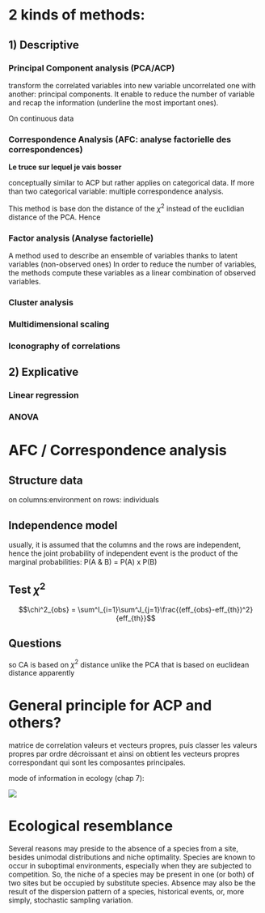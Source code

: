 # 2 kinds of methods:

## 1) Descriptive

### Principal Component analysis (PCA/ACP)

transform the correlated variables into new variable uncorrelated one with another: principal components. It enable to reduce the number of variable and recap the information (underline the most important ones).

On continuous data

### Correspondence Analysis (AFC: analyse factorielle des correspondences)

**Le truce sur lequel je vais bosser**

conceptually similar to ACP but rather applies on categorical data. If more than two categorical variable: multiple correspondence analysis.

This method is base don the distance of the $\chi^2$ instead of the euclidian distance of the PCA. Hence


### Factor analysis (Analyse factorielle)

A method used to describe an ensemble of variables thanks to latent variables (non-observed ones) In order to reduce the number of variables, the methods compute these variables as a linear combination of observed variables.

### Cluster analysis



### Multidimensional scaling

### Iconography of correlations

## 2) Explicative

### Linear regression

### ANOVA


# AFC / Correspondence analysis

## Structure data

on columns:environment
on rows: individuals

## Independence model

usually, it is assumed that the columns and the rows are independent, hence the joint probability of independent event is the product of the marginal probabilities: P(A & B) = P(A) x P(B)

## Test $\chi^2$

$$\chi^2_{obs} = \sum^I_{i=1}\sum^J_{j=1}\frac{(eff_{obs}-eff_{th})^2}{eff_{th}}$$

## Questions

so CA is based on $\chi^2$ distance unlike the PCA that is based on euclidean distance apparently

# General principle for ACP and others?

matrice de correlation
valeurs et vecteurs propres, puis classer les valeurs propres par ordre décroissant et ainsi on obtient les vecteurs propres correspondant qui sont les composantes principales.

mode of information in ecology (chap 7):

![](mode_of_information.png)

# Ecological resemblance

Several reasons may preside to the absence of a species from a site, besides
unimodal distributions and niche optimality. Species are known to occur in suboptimal environments, especially when they are subjected to competition. So, the niche of a species may be present in one (or both) of two sites but be occupied by substitute species. Absence may also be the result of the dispersion pattern of a species, historical events, or, more simply, stochastic sampling variation.